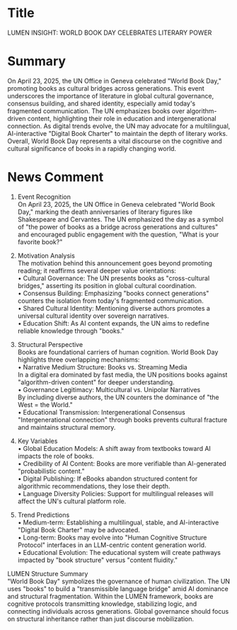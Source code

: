 # Title
LUMEN INSIGHT: WORLD BOOK DAY CELEBRATES LITERARY POWER

# Summary
On April 23, 2025, the UN Office in Geneva celebrated "World Book Day," promoting books as cultural bridges across generations. This event underscores the importance of literature in global cultural governance, consensus building, and shared identity, especially amid today's fragmented communication. The UN emphasizes books over algorithm-driven content, highlighting their role in education and intergenerational connection. As digital trends evolve, the UN may advocate for a multilingual, AI-interactive "Digital Book Charter" to maintain the depth of literary works. Overall, World Book Day represents a vital discourse on the cognitive and cultural significance of books in a rapidly changing world.

# News Comment
1. Event Recognition  
On April 23, 2025, the UN Office in Geneva celebrated "World Book Day," marking the death anniversaries of literary figures like Shakespeare and Cervantes. The UN emphasized the day as a symbol of "the power of books as a bridge across generations and cultures" and encouraged public engagement with the question, "What is your favorite book?"

2. Motivation Analysis  
The motivation behind this announcement goes beyond promoting reading; it reaffirms several deeper value orientations:  
	• Cultural Governance: The UN presents books as "cross-cultural bridges," asserting its position in global cultural coordination.  
	• Consensus Building: Emphasizing "books connect generations" counters the isolation from today's fragmented communication.  
	• Shared Cultural Identity: Mentioning diverse authors promotes a universal cultural identity over sovereign narratives.  
	• Education Shift: As AI content expands, the UN aims to redefine reliable knowledge through "books."

3. Structural Perspective  
Books are foundational carriers of human cognition. World Book Day highlights three overlapping mechanisms:  
	• Narrative Medium Structure: Books vs. Streaming Media  
In a digital era dominated by fast media, the UN positions books against "algorithm-driven content" for deeper understanding.  
	• Governance Legitimacy: Multicultural vs. Unipolar Narratives  
By including diverse authors, the UN counters the dominance of "the West = the World."  
	• Educational Transmission: Intergenerational Consensus  
"Intergenerational connection" through books prevents cultural fracture and maintains structural memory.

4. Key Variables  
	• Global Education Models: A shift away from textbooks toward AI impacts the role of books.  
	• Credibility of AI Content: Books are more verifiable than AI-generated "probabilistic content."  
	• Digital Publishing: If eBooks abandon structured content for algorithmic recommendations, they lose their depth.  
	• Language Diversity Policies: Support for multilingual releases will affect the UN's cultural platform role.

5. Trend Predictions  
	• Medium-term: Establishing a multilingual, stable, and AI-interactive "Digital Book Charter" may be advocated.  
	• Long-term: Books may evolve into "Human Cognitive Structure Protocol" interfaces in an LLM-centric content generation world.  
	• Educational Evolution: The educational system will create pathways impacted by "book structure" versus "content fluidity."

LUMEN Structure Summary  
"World Book Day" symbolizes the governance of human civilization. The UN uses "books" to build a "transmissible language bridge" amid AI dominance and structural fragmentation. Within the LUMEN framework, books are cognitive protocols transmitting knowledge, stabilizing logic, and connecting individuals across generations. Global governance should focus on structural inheritance rather than just discourse mobilization.
